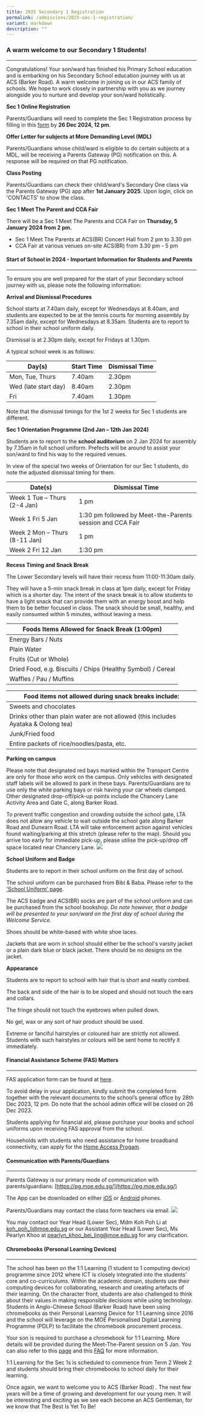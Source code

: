 ```yaml
---
title: 2025 Secondary 1 Registration
permalink: /admissions/2025-sec-1-registration/
variant: markdown
description: ""
---
```

### **A warm welcome to our Secondary 1 Students!** ###
--------------------------------------------------------------------------------------------------------------------

Congratulations! Your son/ward has finished his Primary School education and is embarking on his Secondary School education journey with us at ACS (Barker Road). A warm welcome in joining us in our ACS family of schools. We hope to work closely in partnership with you as we journey alongside you to nurture and develop your son/ward holistically. 

**Sec 1 Online Registration**

Parents/Guardians will need to complete the Sec 1 Registration process by filling in this [form](https://go.gov.sg/acsbr2025s1reg) by **26 Dec 2024, 12 pm**.

**Offer Letter for subjects at More Demanding Level (MDL)**

Parents/Guardians whose child/ward is eligible to do certain subjects at a MDL, will be receiving a Parents Gateway (PG) notification on this. A response will be required on that PG notification. 

**Class Posting**

Parents/Guardians can check their child/ward's Secondary One class via the Parents Gateway (PG) app after **1st January 2025**. Upon login, click on 'CONTACTS' to show the class.  

**Sec 1 Meet The Parent and CCA Fair**

There will be a Sec 1 Meet The Parents and CCA Fair on **Thursday, 5 January 2024 from 2 pm.**
* Sec 1 Meet The Parents at ACS(BR) Concert Hall from 2 pm to 3.30 pm
* CCA Fair at various venues on-site ACS(BR) from 3.30 pm - 5 pm

#### **Start of School in 2024 - Important Information for Students and Parents** ####
--------------------------------------------------------------------------------------------------------------------------------------

To ensure you are well prepared for the start of your Secondary school journey with us, please note the following information:

**Arrival and Dismissal Procedures**

School starts at 7.40am daily, except for Wednesdays at 8.40am, and students are expected to be at the tennis courts for morning assembly by 7.35am daily, except for Wednesdays at 8.35am. Students are to report to school in their school uniform daily. 

Dismissal is at 2.30pm daily, except for Fridays at 1.30pm. 


A typical school week is as follows: 

| Day(s) | Start Time | Dismissal Time |
| -------- | -------- | -------- |
| Mon, Tue, Thurs | 7.40am | 2.30pm |
| Wed (late start day) | 8.40am | 2.30pm |
| Fri | 7.40am | 1.30pm |

Note that the dismissal timings for the 1st 2 weeks for Sec 1 students are different.

**Sec 1 Orientation Programme (2nd Jan – 12th Jan 2024)**

Students are to report to the **school auditorium** on 2 Jan 2024 for assembly by 7.35am in full school uniform. 
Prefects will be around to assist your son/ward to find his way to the required venues. 

In view of the special two weeks of Orientation for our Sec 1 students, do note the adjusted dismissal timing for them.



| Date(s) | Dismissal Time |
| -------- | -------- |
| Week 1 Tue – Thurs (2-4 Jan) | 1 pm |
| Week 1 Fri 5 Jan     | 1:30 pm followed by Meet-the-Parents session and CCA Fair |
| Week 2 Mon – Thurs (8-11 Jan) | 1 pm |
| Week 2 Fri 12 Jan | 1:30 pm |

**Recess Timing and Snack Break**

The Lower Secondary levels will have their recess from 11:00-11:30am daily. 

They will have a 5-min snack break in class at 1pm daily, except for Friday which is a shorter day. The intent of the snack break is to allow students to have a light snack that can provide them with an energy boost and help them to be better focused in class. The snack should be small, healthy, and easily consumed within 5 minutes, without leaving a mess.

| Foods Items Allowed for Snack Break (1:00pm)|
| -------- | 
| Energy Bars / Nuts | 
| Plain Water | 
| Fruits (Cut or Whole) | 
| Dried Food, e.g. Biscuits / Chips (Healthy Symbol) / Cereal | 
| Waffles / Pau / Muffins | 


| Food items not allowed during snack breaks include: |
| -------- | 
| Sweets and chocolates |
| Drinks other than plain water are not allowed (this includes Ayataka & Oolong tea) |
| Junk/Fried food |
| Entire packets of rice/noodles/pasta, etc. |

**Parking on campus**

Please note that designated red bays marked within the Transport Centre are only for those who work on the campus. Only vehicles with designated staff labels will be allowed to park in these bays. Parents/Guardians are to use only the white parking bays or risk having your car wheels clamped. Other designated drop-off/pick-up points include the Chancery Lane Activity Area and Gate C, along Barker Road. 

To prevent traffic congestion and crowding outside the school gate, LTA does not allow any vehicle to wait outside the school gate along Barker Road and Dunearn Road. LTA will take enforcement action against vehicles found waiting/parking at this stretch (please refer to the map). Should you arrive too early for immediate pick-up, please utilise the pick-up/drop off space located near Chancery Lane.
![](/images/Picture2.png)

**School Uniform and Badge**

Students are to report in their school uniform on the first day of school.

The school uniform can be purchased from Bibi & Baba. Please refer to the ['School Uniform' page](/admissions/2024-sec-1-registration/schooluniform/).

The ACS badge and ACS(BR) socks are part of the school uniform and can be purchased from the school bookshop. _Do note however, that a badge will be presented to your son/ward on the first day of school during the Welcome Service._

Shoes should be white-based with white shoe laces.

Jackets that are worn in school should either be the school's varsity jacket or a plain dark blue or black jacket. There should be no designs on the jacket.

**Appearance**

Students are to report to school with hair that is short and neatly combed.

The back and side of the hair is to be sloped and should not touch the ears and collars.

The fringe should not touch the eyebrows when pulled down.

No gel, wax or any sort of hair product should be used.

Extreme or fanciful hairstyles or coloured hair are strictly not allowed. Students with such hairstyles or colours will be sent home to rectify it immediately.

#### **Financial Assistance Scheme (FAS) Matters** ####
--------------------------------------------------------------------------------------------------
FAS application form can be found at [here](https://go.gov.sg/acsbr-fas).

To avoid delay in your application, kindly submit the completed form together with the relevant documents to the school’s general office by 28th Dec 2023, 12 pm. Do note that the school admin office will be closed on 26 Dec 2023.
 
Students applying for financial aid, please purchase your books and school uniforms upon receiving FAS approval from the school. 

Households with students who need assistance for home broadband connectivity, can apply for the [Home Access Progam](http://www.digitalaccess.gov.sg/ ).

#### **Communication with Parents/Guardians** ####
--------------------------------------------------------------------------------------------------
Parents Gateway is our primary mode of communication with parents/guardians: 
[https://pg.moe.edu.sg/](https://pg.moe.edu.sg/)

The App can be downloaded on either [iOS](https://apps.apple.com/sg/app/parents-gateway/id1267198708) or [Android](https://play.google.com/store/apps/details?id=com.moe.pgp&hl=en&gl=US&pli=1) phones.

Parents/Guardians may contact the class form teachers via email.
![](/images/2024_S1_FT.jpg)

You may contact our Year Head (Lower Sec), Mdm Koh Poh Li at [koh_poh_li@moe.edu.sg](mailto:koh_poh_li@moe.edu.sg) or our Assistant Year Head (Lower Sec), Ms Pearlyn Khoo at [pearlyn_khoo_bei_ling@moe.edu.sg](mailto:pearlyn_khoo_bei_ling@moe.edu.sg) for any clarification.

#### **Chromebooks (Personal Learning Devices)** ####
--------------------------------------------------------------------------------------------------

The school has been on the 1:1 Learning (1 student to 1 computing device) programme since 2012 where ICT is closely integrated into the students’ core and co-curriculums. Within the academic domain, students use their computing devices for collaborating, research and creating artefacts of their learning. On the character front, students are also challenged to think about their values in making responsible decisions while using technology. Students in Anglo-Chinese School (Barker Road) have been using chromebooks as their Personal Learning Device for 1:1 Learning since 2016 and the school will leverage on the MOE Personalised Digital Learning Programme (PDLP) to facilitate the chromebook procurement process. 

Your son is required to purchase a chromebook for 1:1 Learning. More details will be provided during the Meet-The-Parent session on 5 Jan. You can also refer to this [page](/admissions/2024-sec-1-registration/11learning/) and this [FAQ](https://go.gov.sg/acsbr-chromebook-faq) for more information.

1:1 Learning for the Sec 1s is scheduled to commence from Term 2 Week 2  and students should bring their chromebooks to school daily for their learning.

Once again, we want to welcome you to ACS (Barker Road) . The next few years will be a time of growing and development for our young men. It will be interesting and exciting as we see each become an ACS Gentleman, for we know that The Best Is Yet To Be!